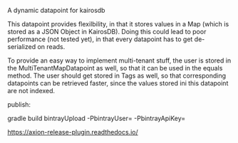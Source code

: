 A dynamic datapoint for kairosdb

This datapoint provides flexilbility, in that it stores values in a Map (which is stored as a JSON Object in KairosDB).  Doing this could lead to poor performance (not tested yet), in that every datapoint has to get de-serialized on reads. 

To provide an easy way to implement multi-tenant stuff, the user is stored in the MultiTenantMapDatapoint as well, so that it can be used in the equals method. The user should get stored in Tags as well, so that corresponding datapoints can be retrieved faster, since the values stored ini this datapoint are not indexed.

publish:

gradle build bintrayUpload -PbintrayUser=<USER> -PbintrayApiKey=<API-KEY>

https://axion-release-plugin.readthedocs.io/

